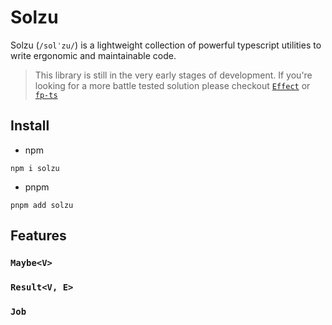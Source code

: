 # Solzu
Solzu (`/solˈzu/`) is a lightweight collection of powerful typescript utilities to write ergonomic and maintainable code.

> This library is still in the very early stages of development. If you're looking for a more battle tested solution please checkout [`Effect`](https://github.com/Effect-TS/effect) or [`fp-ts`](https://github.com/gcanti/fp-ts)

## Install
- npm
```
npm i solzu
```

- pnpm
```
pnpm add solzu
```
## Features
### `Maybe<V>`

### `Result<V, E>`

### `Job`
